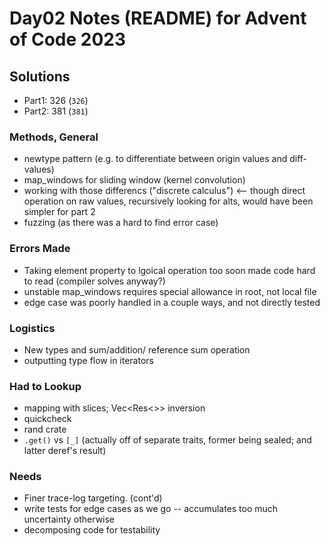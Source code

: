 # Day02 Notes (README) for Advent of Code 2023

## Solutions
- Part1: 326 (`326`)
- Part2: 381 (`381`)

### Methods, General
- newtype pattern (e.g. to differentiate between origin values and diff-values)
- map_windows for sliding window (kernel convolution)
- working with those differencs ("discrete calculus") <-- though direct operation on raw values, recursively looking for alts, would have been simpler for part 2
- fuzzing (as there was a hard to find error case)

### Errors Made
- Taking element property to lgoical operation too soon made code hard to read (compiler solves anyway?)
- unstable map_windows requires special allowance in root, not local file
- edge case was poorly handled in a couple ways, and not directly tested

### Logistics
- New types and sum/addition/ reference sum operation
- outputting type flow in iterators

### Had to Lookup
- mapping with slices; Vec<Res<>> inversion
- quickcheck
- rand crate
- `.get()` vs `[_]` (actually off of separate traits, former being sealed; and latter deref's result)

### Needs
- Finer trace-log targeting. (cont'd)
- write tests for edge cases as we go -- accumulates too much uncertainty otherwise
- decomposing code for testability
